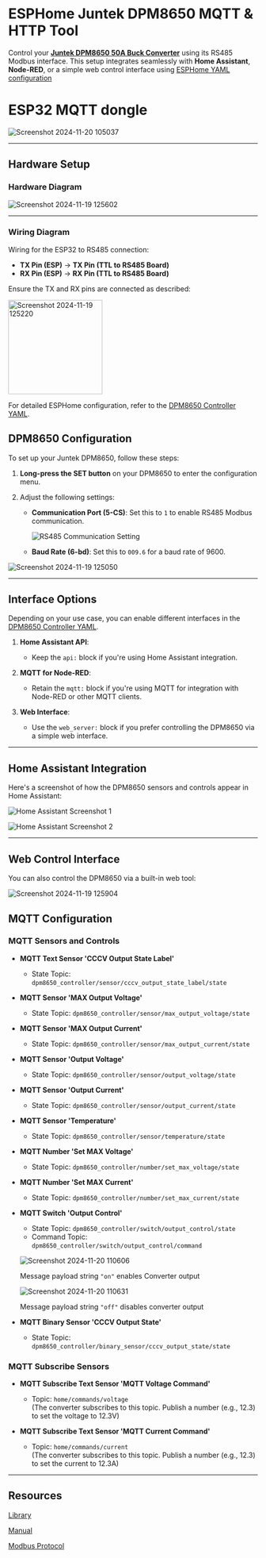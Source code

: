 # ESPHome Juntek DPM8650 MQTT & HTTP Tool

Control your **[Juntek DPM8650 50A Buck Converter](./JT-DPM8650_Datasheet-EN_2024-02-14.pdf)** using its RS485 Modbus interface. This setup integrates seamlessly with **Home Assistant**, **Node-RED**, or a simple web control interface using [ESPHome YAML configuration](./dpm8650_controller.YAML)



# ESP32 MQTT dongle

![Screenshot 2024-11-20 105037](https://github.com/user-attachments/assets/9da001c9-dc4f-4839-ad26-15c840f8210d)


---

## Hardware Setup


### Hardware Diagram


![Screenshot 2024-11-19 125602](https://github.com/user-attachments/assets/147db45e-df32-43c5-aa40-c21b1624f38f)


---

### Wiring Diagram


Wiring for the ESP32 to RS485 connection:

- **TX Pin (ESP)** → **TX Pin (TTL to RS485 Board)**
- **RX Pin (ESP)** → **RX Pin (TTL to RS485 Board)**

Ensure the TX and RX pins are connected as described:

<img width="190" alt="Screenshot 2024-11-19 125220" src="https://github.com/user-attachments/assets/dd39aa32-035a-4258-9c77-b1909ab9c67b">


For detailed ESPHome configuration, refer to the [DPM8650 Controller YAML](./dpm8650_controller.YAML).


## DPM8650 Configuration

To set up your Juntek DPM8650, follow these steps:

1. **Long-press the SET button** on your DPM8650 to enter the configuration menu.
2. Adjust the following settings:

   - **Communication Port (5-CS)**: Set this to `1` to enable RS485 Modbus communication.
     
     ![RS485 Communication Setting](https://github.com/user-attachments/assets/3c7d8b94-be98-4546-a028-9f66a0a23167)

   - **Baud Rate (6-bd)**: Set this to `009.6` for a baud rate of 9600.

![Screenshot 2024-11-19 125050](https://github.com/user-attachments/assets/3caa70ed-20bc-4912-88d7-e7dbc53f51af)



---

## Interface Options

Depending on your use case, you can enable different interfaces in the [DPM8650 Controller YAML](./dpm8650_controller.YAML).

1. **Home Assistant API**:
   - Keep the `api:` block if you're using Home Assistant integration.

2. **MQTT for Node-RED**:
   - Retain the `mqtt:` block if you're using MQTT for integration with Node-RED or other MQTT clients.

3. **Web Interface**:
   - Use the `web_server:` block if you prefer controlling the DPM8650 via a simple web interface.
  


---

## Home Assistant Integration

Here's a screenshot of how the DPM8650 sensors and controls appear in Home Assistant:

![Home Assistant Screenshot 1](https://github.com/user-attachments/assets/b4653e18-b158-4e96-b338-9c1baadd233c)

![Home Assistant Screenshot 2](https://github.com/user-attachments/assets/e3875b73-5015-4242-b751-a7b257a10a61)

---

## Web Control Interface

You can also control the DPM8650 via a built-in web tool:

![Screenshot 2024-11-19 125904](https://github.com/user-attachments/assets/1fda96f6-53a5-4ffc-a6ba-e04948965e11)


## MQTT Configuration

### MQTT Sensors and Controls

- **MQTT Text Sensor 'CCCV Output State Label'**  
  - State Topic: `dpm8650_controller/sensor/cccv_output_state_label/state`

- **MQTT Sensor 'MAX Output Voltage'**  
  - State Topic: `dpm8650_controller/sensor/max_output_voltage/state`

- **MQTT Sensor 'MAX Output Current'**  
  - State Topic: `dpm8650_controller/sensor/max_output_current/state`

- **MQTT Sensor 'Output Voltage'**  
  - State Topic: `dpm8650_controller/sensor/output_voltage/state`

- **MQTT Sensor 'Output Current'**  
  - State Topic: `dpm8650_controller/sensor/output_current/state`

- **MQTT Sensor 'Temperature'**  
  - State Topic: `dpm8650_controller/sensor/temperature/state`

- **MQTT Number 'Set MAX Voltage'**  
  - State Topic: `dpm8650_controller/number/set_max_voltage/state`

- **MQTT Number 'Set MAX Current'**  
  - State Topic: `dpm8650_controller/number/set_max_current/state`

- **MQTT Switch 'Output Control'**  
  - State Topic: `dpm8650_controller/switch/output_control/state`  
  - Command Topic: `dpm8650_controller/switch/output_control/command`  

  ![Screenshot 2024-11-20 110606](https://github.com/user-attachments/assets/c65462c0-e6ce-4368-a1a1-66056a36dfd6)

  Message payload string `"on"` enables Converter output  

  ![Screenshot 2024-11-20 110631](https://github.com/user-attachments/assets/5a5aa78e-367e-4854-9ecf-8271a99b5652)

  Message payload string `"off"` disables converter output

- **MQTT Binary Sensor 'CCCV Output State'**  
  - State Topic: `dpm8650_controller/binary_sensor/cccv_output_state/state`

### MQTT Subscribe Sensors

- **MQTT Subscribe Text Sensor 'MQTT Voltage Command'**  
  - Topic: `home/commands/voltage`  
    (The converter subscribes to this topic. Publish a number (e.g., 12.3) to set the voltage to 12.3V)

- **MQTT Subscribe Text Sensor 'MQTT Current Command'**  
  - Topic: `home/commands/current`  
    (The converter subscribes to this topic. Publish a number (e.g., 12.3) to set the current to 12.3A)

---
## Resources

[Library](https://github.com/Lotiq/DPM8600)

[Manual](./JT-DPM8600-Manual_2024-05-24.pdf)

[Modbus Protocol](./JT-DPM86XX_Communication_protocol_2023-01-05.pdf)



